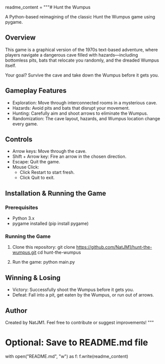 readme_content = """# Hunt the Wumpus

A Python-based reimagining of the classic Hunt the Wumpus game using pygame.

## Overview
This game is a graphical version of the 1970s text-based adventure, where players navigate a dangerous cave filled with hazards—including bottomless pits, bats that relocate you randomly, and the dreaded Wumpus itself.

Your goal? Survive the cave and take down the Wumpus before it gets you.

## Gameplay Features
- Exploration: Move through interconnected rooms in a mysterious cave.
- Hazards: Avoid pits and bats that disrupt your movement.
- Hunting: Carefully aim and shoot arrows to eliminate the Wumpus.
- Randomization: The cave layout, hazards, and Wumpus location change every game.

## Controls
- Arrow keys: Move through the cave.
- Shift + Arrow key: Fire an arrow in the chosen direction.
- Escape: Quit the game.
- Mouse Click:
  - Click Restart to start fresh.
  - Click Quit to exit.

## Installation & Running the Game
### Prerequisites
- Python 3.x
- pygame installed (pip install pygame)

### Running the Game
1. Clone this repository:
   git clone https://github.com/NatJM1/hunt-the-wumpus.git
   cd hunt-the-wumpus

2. Run the game:
   python main.py

## Winning & Losing
- Victory: Successfully shoot the Wumpus before it gets you.
- Defeat: Fall into a pit, get eaten by the Wumpus, or run out of arrows.

## Author
Created by NatJM1. Feel free to contribute or suggest improvements!
"""

# Optional: Save to README.md file
with open("README.md", "w") as f:
    f.write(readme_content)
